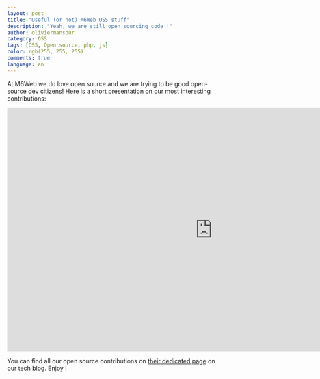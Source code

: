 ```yaml
---
layout: post
title: "Useful (or not) M6Web OSS stuff"
description: "Yeah, we are still open sourcing code !"
author: oliviermansour
category: OSS
tags: [OSS, Open source, php, js]
color: rgb(255, 255, 255)
comments: true
language: en
---
```



At M6Web we do love open source and we are trying to be good open-source dev citizens! Here is a short presentation on our most interesting contributions: 

<iframe src="https://docs.google.com/presentation/d/e/2PACX-1vQ15FFL-qru-Q_7bMFaIp1YvPj_w4aW1aIY_QQqFrL0nTuYhDMnd5ty5NaE18iXrQ/embed?start=false&loop=false&delayms=3000" frameborder="0" width="960" height="569" allowfullscreen="true" mozallowfullscreen="true" webkitallowfullscreen="true"></iframe>

You can find all our open source contributions on [their dedicated page](/oss/) on our tech blog. Enjoy !
